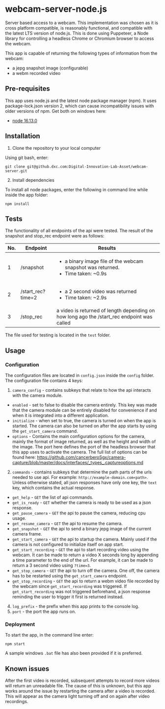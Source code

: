 # webcam-server-node.js

Server based access to a webcam. This implementation was chosen as it is cross platform compatible, is reasonably functional, and compatible with the latest LTS version of node.js. This is done using Puppeteer, a Node library for controlling a headless Chrome or Chromium browser to access the webcam.

This app is capable of returning the following types of information from the webcam:
* a jepg snapshot image (configurable)
* a webm recorded video

## Pre-requisites

This app uses node.js and the latest node package manager (npm). It uses package-lock.json version 2, which can cause incompatibility issues with older versions of npm. Get both on windows here:

* [node 16.13.0](https://nodejs.org/en/)

## Installation

1. Clone the repository to your local computer

Using git bash, enter:

```
git clone git@github.dxc.com:Digital-Innovation-Lab-Asset/webcam-server.git
```

2. Install dependencies

To install all node packages, enter the following in command line while inside the app folder:

```
npm install
```

## Tests

The functionality of all endpoints of the api were tested. The result of the snapshot and stop_rec endpoint were as follows:

| No. | Endpoint | Results |
| ------ | ------ | ------ |
| 1 | /snapshot | <ul><li>a binary image file of the webcam snapshot was returned.</li><li>Time taken: ~0.9s</li></ul> |
| 2 | /start_rec?time=2 | <ul><li>a 2 second video was returned</li><li>Time taken: ~2.9s</li></ul> |
| 3 | /stop_rec | a video is returned of length depending on how long ago the /start_rec endpoint was called

The file used for testing is located in the `test` folder.

## Usage

### Configuration

The configuration files are located in `config.json` inside the `config` folder. The configuration file contains 4 keys:

1. `camera_config` - contains subkeys that relate to how the api interacts with the camera module.
  - `enabled` - set to false to disable the camera entirely. This key was made that the camera module can be entirely disabled for convenience if and when it is integrated into a different application.
  - `initialize` - when set to true, the camera is turned on when the app is started. The camera can also be turned on after the app starts by using the `get_start_camera` command.
  - `options` - Contains the main configuration options for the camera, mainly the format of image returned, as well as the height and width of the image. The port here defines the port of the headless browser that this app uses to activate the camera. The full list of options can be found here: https://github.com/cancerberoSgx/camera-capture/blob/master/docs/interfaces/_types_.captureoptions.md
2. `commands` - contains subkeys that determine the path parts of the urls needed to use api. For example: `http://example-domain.com<path>`. Unless otherwise stated, all json responses have only one key, the `text` key, which contains the actual response.
  - `get_help` - `GET` the list of api commands.
  - `get_is_ready` - `GET` whether the camera is ready to be used as a json response.
  - `get_pause_camera` - `GET` the api to pause the camera, reducing cpu usage.
  - `get_resume_camera` - `GET` the api to resume the camera.
  - `get_snapshot` - `GET` the api to send a binary jepg image of the current camera frame.
  - `get_start_camera` - `GET` the api to startup the camera. Mainly used if the camera is not configured to initialize itself on app start.
  - `get_start_recording` - `GET` the api to start recording video using the webcam. It can be made to return a video X seconds long by appending a time parameter to the end of the url. For example, it can be made to return a 3 second video using `?time=3`.
  - `get_stop_camera` - `GET` the api to turn off the camera. One off, the camera has to be restarted using the `get_start_camera` endpoint.
  - `get_stop_recording` - `GET` the api to return a webm video file recorded by the webcam since `get_start_recording` was triggered. If `get_start_recording` was not triggered beforehand, a json response reminding the user to trigger it first is returned instead.
4. `log_prefix` - the prefix when this app prints to the console log.
5. `port` - the port the app runs on.

### Deployment

To start the app, in the command line enter:

```
npm start
```

A sample windows `.bat` file has also been provided if it is preferred.

## Known issues

After the first video is recorded, subsequent attempts to record more videos will return an unreadable file. The cause of this is unknown, but this app works around the issue by restarting the camera after a video is recorded. This will appear as the camera light turning off and on again after video recordings.
